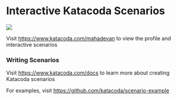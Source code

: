 # Interactive Katacoda Scenarios

[![](http://shields.katacoda.com/katacoda/mahadevan/count.svg)](https://www.katacoda.com/mahadevan "Get your profile on Katacoda.com")

Visit https://www.katacoda.com/mahadevan to view the profile and interactive scenarios

### Writing Scenarios
Visit https://www.katacoda.com/docs to learn more about creating Katacoda scenarios

For examples, visit https://github.com/katacoda/scenario-example
